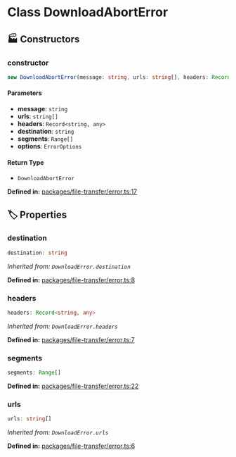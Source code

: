 # Class DownloadAbortError

## 🏭 Constructors

### constructor

```ts
new DownloadAbortError(message: string, urls: string[], headers: Record<string, any>, destination: string, segments: Range[], options: ErrorOptions): DownloadAbortError
```
#### Parameters

- **message**: `string`
- **urls**: `string[]`
- **headers**: `Record<string, any>`
- **destination**: `string`
- **segments**: `Range[]`
- **options**: `ErrorOptions`
#### Return Type

- `DownloadAbortError`

<p style="font-size: 14px; color: var(--vp-c-text-2)">
<strong>Defined in:</strong> <a href="https://github.com/voxelum/minecraft-launcher-core-node/blob/master/packages/file-transfer/error.ts#L17" target="_blank" rel="noreferrer">packages/file-transfer/error.ts:17</a>
</p>


## 🏷️ Properties

### destination <Badge type="tip" text="readonly" />

```ts
destination: string
```
*Inherited from: `DownloadError.destination`*

<p style="font-size: 14px; color: var(--vp-c-text-2)">
<strong>Defined in:</strong> <a href="https://github.com/voxelum/minecraft-launcher-core-node/blob/master/packages/file-transfer/error.ts#L8" target="_blank" rel="noreferrer">packages/file-transfer/error.ts:8</a>
</p>


### headers <Badge type="tip" text="readonly" />

```ts
headers: Record<string, any>
```
*Inherited from: `DownloadError.headers`*

<p style="font-size: 14px; color: var(--vp-c-text-2)">
<strong>Defined in:</strong> <a href="https://github.com/voxelum/minecraft-launcher-core-node/blob/master/packages/file-transfer/error.ts#L7" target="_blank" rel="noreferrer">packages/file-transfer/error.ts:7</a>
</p>


### segments <Badge type="tip" text="readonly" />

```ts
segments: Range[]
```
<p style="font-size: 14px; color: var(--vp-c-text-2)">
<strong>Defined in:</strong> <a href="https://github.com/voxelum/minecraft-launcher-core-node/blob/master/packages/file-transfer/error.ts#L22" target="_blank" rel="noreferrer">packages/file-transfer/error.ts:22</a>
</p>


### urls <Badge type="tip" text="public" />

```ts
urls: string[]
```
*Inherited from: `DownloadError.urls`*

<p style="font-size: 14px; color: var(--vp-c-text-2)">
<strong>Defined in:</strong> <a href="https://github.com/voxelum/minecraft-launcher-core-node/blob/master/packages/file-transfer/error.ts#L6" target="_blank" rel="noreferrer">packages/file-transfer/error.ts:6</a>
</p>


